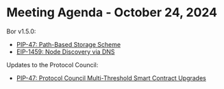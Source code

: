 # Meeting Agenda - October 24, 2024

Bor v1.5.0:
* [PIP-47: Path-Based Storage Scheme](https://github.com/maticnetwork/Polygon-Improvement-Proposals/blob/main/PIPs/PIP-48.md)
* [EIP-1459: Node Discovery via DNS](https://eips.ethereum.org/EIPS/eip-1459)

Updates to the Protocol Council:
* [PIP-47: Protocol Council Multi-Threshold Smart Contract Upgrades](https://github.com/maticnetwork/Polygon-Improvement-Proposals/blob/main/PIPs/PIP-47.md)
